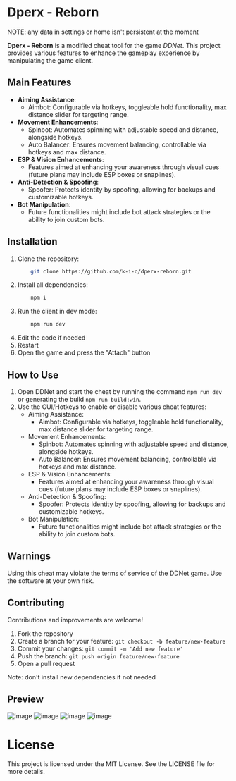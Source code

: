 # Dperx - Reborn

NOTE: any data in settings or home isn't persistent at the moment

**Dperx - Reborn** is a modified cheat tool for the game *DDNet*. This project provides various features to enhance the gameplay experience by manipulating the game client.

## Main Features

- **Aiming Assistance**:
    - Aimbot: Configurable via hotkeys, toggleable hold functionality, max distance slider for targeting range.
- **Movement Enhancements**:
    - Spinbot: Automates spinning with adjustable speed and distance, alongside hotkeys.
    - Auto Balancer: Ensures movement balancing, controllable via hotkeys and max distance.
- **ESP & Vision Enhancements**:
    - Features aimed at enhancing your awareness through visual cues (future plans may include ESP boxes or snaplines).
- **Anti-Detection & Spoofing**:
    - Spoofer: Protects identity by spoofing, allowing for backups and customizable hotkeys.
- **Bot Manipulation**:
    - Future functionalities might include bot attack strategies or the ability to join custom bots.

## Installation

1. Clone the repository:
    ```bash
        git clone https://github.com/k-i-o/dperx-reborn.git
    ```
2. Install all dependencies:
    ```bash
        npm i
    ```
3. Run the client in dev mode:
    ```bash
        npm run dev
    ```
4. Edit the code if needed
5. Restart
6. Open the game and press the "Attach" button

## How to Use
1. Open DDNet and start the cheat by running the command `npm run dev` or generating the build `npm run build:win`.
2. Use the GUI/Hotkeys to enable or disable various cheat features:
    - Aiming Assistance:
        - Aimbot: Configurable via hotkeys, toggleable hold functionality, max distance slider for targeting range.
    - Movement Enhancements:
        - Spinbot: Automates spinning with adjustable speed and distance, alongside hotkeys.
        - Auto Balancer: Ensures movement balancing, controllable via hotkeys and max distance.
    - ESP & Vision Enhancements:
        - Features aimed at enhancing your awareness through visual cues (future plans may include ESP boxes or snaplines).
    - Anti-Detection & Spoofing:
        - Spoofer: Protects identity by spoofing, allowing for backups and customizable hotkeys.
    - Bot Manipulation:
        - Future functionalities might include bot attack strategies or the ability to join custom bots.

## Warnings
Using this cheat may violate the terms of service of the DDNet game. Use the software at your own risk.

## Contributing
Contributions and improvements are welcome!

1. Fork the repository
2. Create a branch for your feature: `git checkout -b feature/new-feature`
3. Commit your changes: `git commit -m 'Add new feature'`
4. Push the branch: `git push origin feature/new-feature`
5. Open a pull request

Note: don't install new dependencies if not needed

## Preview
![image](https://github.com/user-attachments/assets/56f061f9-f4fa-43b3-b584-2b71ba7dd774)
![image](https://github.com/user-attachments/assets/9f3a2a47-39bf-437d-a9ae-1dd1d703b3b3)
![image](https://github.com/user-attachments/assets/483648d6-0315-498b-8bbf-8df7828bcbd4)
![image](https://github.com/user-attachments/assets/d95ef711-f051-4fb3-90b5-f987f0baff77)


# License
This project is licensed under the MIT License. See the LICENSE file for more details.
